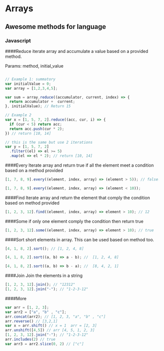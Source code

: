 # Arrays

## Awesome methods for language

### Javascript

####Reduce
iterate array and accumulate a value based on a provided method.

Params: method, initial_value
````javascript

// Example 1: summatory
var initialValue = 0;
var array = [1,2,3,4,5];

var sum = array.reduce((accumulator, current, index) => {
  return accumulator +  current;
}, initialValue); // Return 15

// Example 2
var x = [1, 5, 7, 2].reduce((acc, cur, i) => {
  if (cur < 5) return acc;
  return acc.push(cur * 2);
}) // return [10, 14]

// this is the same but use 2 iterations
var y = [1, 5, 7, 2]
  .filter((el) => el >= 5)
  .map(el => el * 2); // return [10, 14]

````

####Every
Iterate array and return true if all the element meet a condition based on a method provided

````javascript
[1, 7, 8, 9].every((element, index, array) => (element > 5)); // false. 1 < 5

[1, 7, 8, 9].every((element, index, array) => (element < 10));
````

####Find
Iterate array and return the element that comply the condition based on method provided

````javascript
[1, 2, 3, 12].find((element, index, array) => element > 10); // 12
````

####Some
if only one element comply the condition then return true
````javascript
[1, 2, 3, 12].some((element, index, array) => element > 10); // true
````

####Sort
short elements in array. This can be used based on method too.
````javascript
[4, 1, 8, 2].sort(); // [1, 2, 4, 8]

[4, 1, 8, 2].sort((a, b) => a - b); //  [1, 2, 4, 8]

[4, 1, 8, 2].sort((a, b) => b - a); //  [8, 4, 2, 1]
````

####Join
Join the elements in a string
````javascript
[1, 2, 3, 12].join(); // "12312"
[1, 2, 3, 12].join("-"); // "1-2-3-12"
````

####More

````javascript
var arr = [1, 2, 3];
var arr2 = ["a", "b" , "c"];
arr.concat(arr2); // [1, 2, 3, "a", "b" , "c"]
arr.reverse() // [3,2,1]
var x = arr.shift() // x = 1  arr = [2, 3]
arr.unshift([4,5]) // arr [4, 5, 1, 2, 3]
[1, 2, 3, 12].join("-"); // "1-2-3-12"
arr.includes(2) // true
var arr3 = arr2.slice(0, 2) // ["c"]
````
